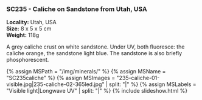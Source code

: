 
### <a name="SC235"></a> SC235 - Caliche on Sandstone from Utah, USA

**Locality:** Utah, USA  
**Size:** 8 x 5 x 5 cm  
**Weight:** 118g  

A grey caliche crust on white sandstone. Under UV, both fluoresce: the caliche
orange, the sandstone light blue. The sandstone is also briefly phosphorescent.

{% assign MSPath = "/img/minerals/" %}
{% assign MSName = "SC235caliche" %}
{% assign MSImages = "235-caliche-01-visible.jpg|235-caliche-02-365led.jpg" | split: "|" %}
{% assign MSLabels = "Visible light|Longwave UV" | split: "|" %}
{% include slideshow.html %}

